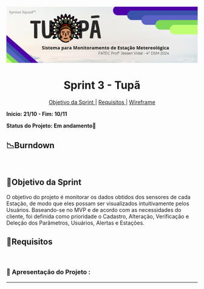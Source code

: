  ![tupanbanner](/documents/img/Banner.PNG)

<h1 align="center"> Sprint 3 - Tupã </h1>
<p align="center">
  <a href="#objetivo">Objetivo da Sprint </a> |
  <a href="#objetivo">Requisitos </a> |
  <a href="#objetivo">Wireframe </a>
</p>

**Início: 21/10  - Fim: 10/11**

**Status do Projeto: Em andamento🚧**
<br>

## 📉Burndown





</br>

<span id="objetivo">
  
## 📌Objetivo da Sprint
O objetivo do projeto é monitorar os dados obtidos dos sensores de cada Estação, de modo que eles possam ser visualizados intuitivamente pelos Usuários. Baseando-se no MVP e de acordo com as necessidades do cliente, foi definida como prioridade o Cadastro, Alteração, Verificação e Deleção dos Parâmetros, Usuários, Alertas e Estações.

 ## 📜Requisitos
 


 
<br>

### 🎥 Apresentação do Projeto :
<div align="center">
  
  ---
  
</div>
